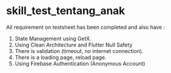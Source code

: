 # skill_test_tentang_anak

All requirement on testsheet has been completed and also have :

1. State Management using GetX.
2. Using Clean Architecture and Flutter Null Safety
3. There is validation (timeout, no internet connection).
4. There is a loading page, reload page.
5. Using Firebase Authentication (Anonymous Account)
